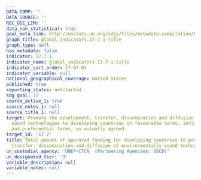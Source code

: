 ```yaml
---
DATA_COMP: ''
DATA_SOURCE: ''
REC_USE_LIM: ''
data_non_statistical: true
goal_meta_link: http://unstats.un.org/sdgs/files/metadata-compilation/Metadata-Goal-17.pdf
graph_title: global_indicators.17-7-1-title
graph_type: null
has_metadata: false
indicator: 17.7.1
indicator_name: global_indicators.17-7-1-title
indicator_sort_order: 17-07-01
indicator_variable: null
national_geographical_coverage: United States
published: true
reporting_status: notstarted
sdg_goal: 17
source_active_1: true
source_notes_1: null
source_title_1: null
target: Promote the development, transfer, dissemination and diffusion of environmentally
  sound technologies to developing countries on favourable terms, including on concessional
  and preferential terms, as mutually agreed.
target_id: '17.7'
title: Total amount of approved funding for developing countries to promote the development,
  transfer, dissemination and diffusion of environmentally sound technologies
un_custodial_agency: 'UNEP-CTCN  (Partnering Agencies: OECD)'
un_designated_tier: '3'
variable_description: null
variable_notes: null
---
```

